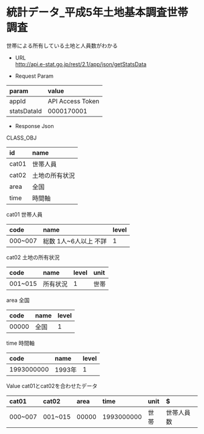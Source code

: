 # 統計データ_平成5年土地基本調査世帯調査

世帯による所有している土地と人員数がわかる  

* URL  
    http://api.e-stat.go.jp/rest/2.1/app/json/getStatsData

* Request Param  

| param       | value            |
|:----------- |:-------------    |
| appId       | API Access Token |
| statsDataId | 0000170001       |

* Response Json  

CLASS_OBJ  

| id         | name          |
|:-----------|:------------- |
| cat01      | 世帯人員       |
| cat02      | 土地の所有状況  |
| area       | 全国          |
| time       | 時間軸         |

cat01 世帯人員  

| code       | name               | level         |
|:-----------|:-------------      |:------------- |
| 000~007    | 総数 1人~6人以上 不詳 | 1            |

cat02 土地の所有状況  

| code       | name          | level         | unit          |
|:-----------|:------------- |:------------- |:------------- |
| 001~015    | 所有状況        | 1            | 世帯           |

area 全国  

| code       | name          | level         |
|:-----------|:------------- |:------------- |
| 00000      | 全国           | 1            |

time 時間軸  

| code       | name          | level         |
|:-----------|:------------- |:------------- |
| 1993000000 | 1993年        | 1             |

Value cat01とcat02を合わせたデータ  

| cat01      | cat02         | area         | time          | unit         |  $               |
|:-----------|:------------- |:-------------|:------------- |:------------- |:------------- |
| 000~007    | 001~015       | 00000        | 1993000000    | 世帯          | 世帯人員数 |
